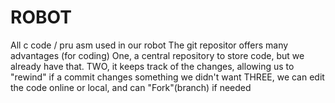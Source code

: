 ROBOT
=====

All c code / pru asm used in our robot
The git repositor offers many advantages (for coding)
One, a central repository to store code, but we already have that.
TWO, it keeps track of the changes, allowing us to "rewind" if a commit changes something we didn't want
THREE, we can edit the code online or local, and can "Fork"(branch) if needed
